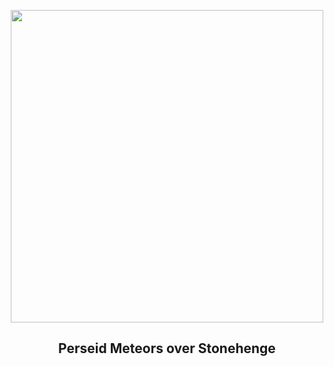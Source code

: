 
<p align="center"><img src="https://apod.nasa.gov/apod/image/2408/PerseidsStonehenge_Dury_960.jpg" width="500" height="500"></p>
<h2 align="center"> Perseid Meteors over Stonehenge </h2>
